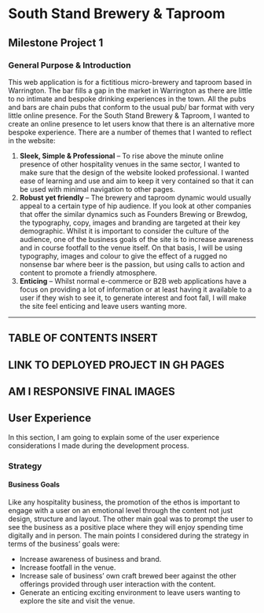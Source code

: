 # South Stand Brewery & Taproom
## Milestone Project 1
### General Purpose & Introduction
This web application is for a fictitious micro-brewery and taproom based in Warrington. The bar fills a gap in the market in Warrington as there are little to no intimate and bespoke drinking experiences in the town. All the pubs and bars are chain pubs that conform to the usual pub/ bar format with very little online presence.
For the South Stand Brewery & Taproom, I wanted to create an online presence to let users know that there is an alternative more bespoke experience. There are a number of themes that I wanted to reflect in the website:
1.	**Sleek, Simple & Professional** – To rise above the minute online presence of other hospitality venues in the same sector, I wanted to make sure that the design of the website looked professional. I wanted ease of learning and use and aim to keep it very contained so that it can be used with minimal navigation to other pages.
2. **Robust yet friendly** – The brewery and taproom dynamic would usually appeal to a certain type of hip audience. If you look at other companies that offer the similar dynamics such as Founders Brewing or Brewdog, the typography, copy, images and branding are targeted at their key demographic. Whilst it is important to consider the culture of the audience, one of the business goals of the site is to increase awareness and in course footfall to the venue itself. On that basis, I will be using typography, images and colour to give the effect of a rugged no nonsense bar where beer is the passion, but using calls to action and content to promote a friendly atmosphere.
3. **Enticing** – Whilst normal e-commerce or B2B web applications have a focus on providing a lot of information or at least having it available to a user if they wish to see it, to generate interest and foot fall, I will make the site feel enticing and leave users wanting more.
---
## TABLE OF CONTENTS INSERT
## LINK TO DEPLOYED PROJECT IN GH PAGES
## AM I RESPONSIVE FINAL IMAGES
## User Experience
In this section, I am going to explain some of the user experience considerations I made during the development process.
### Strategy
#### Business Goals
Like any hospitality business, the promotion of the ethos is important to engage with a user on an emotional level through the content not just design, structure and layout. The other main goal was to prompt the user to see the business as a positive place where they will enjoy spending time digitally and in person.
The main points I considered during the strategy in terms of the business’ goals were:
- Increase awareness of business and brand.
- Increase footfall in the venue.
- Increase sale of business’ own craft brewed beer against the other offerings provided through user interaction with the content.
- Generate an enticing exciting environment to leave users wanting to explore the site and visit the venue.


